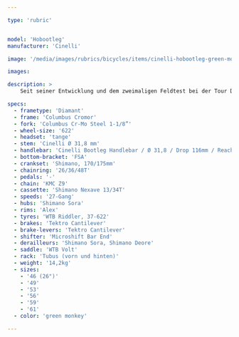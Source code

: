 ```yaml
---

type: 'rubric'


model: 'Hobootleg'
manufacturer: 'Cinelli'

image: '/media/images/rubrics/bicycles/items/cinelli-hobootleg-green-monkey_01.jpg'

images:

description: >
    Seit seiner Entwicklung und dem zweimaligen Feldtest bei der Tour D' Afrique 2012 un 2013 hat das Hobootleg einige Guniness-Weltrekorde gesammelt. So wurde das Hobootleg über die 7 höchsten Bergpässe der Welt bewegt und hat auf über 1.000.000 km einiges an Abenteuer-Erfahrung gesammelt.

specs:
  - frametype: 'Diamant'
  - frame: 'Columbus Cromor'
  - fork: 'Columbus Cr-Mo Steel 1-1/8”'
  - wheel-size: '622'
  - headset: 'tange'
  - stem: 'Cinelli Ø 31,8 mm'
  - handlebar: 'Cinelli Bootleg Handlebar / Ø 31,8 / Drop 116mm / Reach 75mm / Flare Angle 10°'
  - bottom-bracket: 'FSA'
  - crankset: 'Shimano, 170/175mm'
  - chainring: '26/36/48T'
  - pedals: '-'
  - chain: 'KMC Z9'
  - cassette: 'Shimano Nexave 13/34T'
  - speeds: '27-Gang'
  - hubs: 'Shimano Sora'
  - rims: 'Alex'
  - tyres: 'WTB Riddler, 37-622'
  - brakes: 'Tektro Cantilever'
  - brake-levers: 'Tektro Cantilever'
  - shifter: 'Microshift Bar End'
  - derailleurs: 'Shimano Sora, Shimano Deore'
  - saddle: 'WTB Volt'
  - rack: 'Tubus (vorn und hinten)'
  - weight: '14,2kg'
  - sizes:
    - '46 (26")'
    - '49'
    - '53'
    - '56'
    - '59'
    - '61'
  - color: 'green monkey'

---
```

